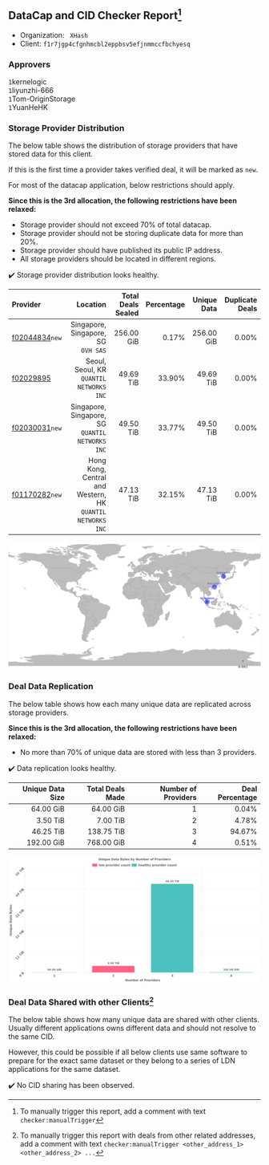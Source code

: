 ## DataCap and CID Checker Report[^1]
 - Organization: ` XHash`
 - Client: `f1r7jgp4cfgnhmcbl2eppbsv5efjnmmccfbchyesq`
### Approvers
`1`kernelogic<br/>`1`liyunzhi-666<br/>`1`Tom-OriginStorage<br/>`1`YuanHeHK

### Storage Provider Distribution
The below table shows the distribution of storage providers that have stored data for this client.

If this is the first time a provider takes verified deal, it will be marked as `new`.

For most of the datacap application, below restrictions should apply.

**Since this is the 3rd allocation, the following restrictions have been relaxed:**
 - Storage provider should not exceed 70% of total datacap.
 - Storage provider should not be storing duplicate data for more than 20%.
 - Storage provider should have published its public IP address.
 - All storage providers should be located in different regions.

✔️ Storage provider distribution looks healthy.

| Provider                                                    |                                                      Location | Total Deals Sealed | Percentage | Unique Data | Duplicate Deals |
| :---------------------------------------------------------- | ------------------------------------------------------------: | -----------------: | ---------: | ----------: | --------------: |
| [f02044834](https://filfox.info/en/address/f02044834)`new`  |                        Singapore, Singapore, SG<br/>`OVH SAS` |         256.00 GiB |      0.17% |  256.00 GiB |           0.00% |
| [f02029895](https://filfox.info/en/address/f02029895)       |                   Seoul, Seoul, KR<br/>`QUANTIL NETWORKS INC` |          49.69 TiB |     33.90% |   49.69 TiB |           0.00% |
| [f02030031](https://filfox.info/en/address/f02030031)`new`  |           Singapore, Singapore, SG<br/>`QUANTIL NETWORKS INC` |          49.50 TiB |     33.77% |   49.50 TiB |           0.00% |
| [f01170282](https://filfox.info/en/address/f01170282)`new`  | Hong Kong, Central and Western, HK<br/>`QUANTIL NETWORKS INC` |          47.13 TiB |     32.15% |   47.13 TiB |           0.00% |

<img src="https://raw.githubusercontent.com/data-preservation-programs/filplus-checker-assets/main/filecoin-project/filecoin-plus-large-datasets/issues/1078/1681096368624.png"/>

### Deal Data Replication
The below table shows how each many unique data are replicated across storage providers.


**Since this is the 3rd allocation, the following restrictions have been relaxed:**
- No more than 70% of unique data are stored with less than 3 providers.

✔️ Data replication looks healthy.

| Unique Data Size | Total Deals Made | Number of Providers | Deal Percentage |
| ---------------: | ---------------: | ------------------: | --------------: |
|        64.00 GiB |        64.00 GiB |                   1 |           0.04% |
|         3.50 TiB |         7.00 TiB |                   2 |           4.78% |
|        46.25 TiB |       138.75 TiB |                   3 |          94.67% |
|       192.00 GiB |       768.00 GiB |                   4 |           0.51% |

<img src="https://raw.githubusercontent.com/data-preservation-programs/filplus-checker-assets/main/filecoin-project/filecoin-plus-large-datasets/issues/1078/1681096369434.png"/>

### Deal Data Shared with other Clients[^3]
The below table shows how many unique data are shared with other clients.
Usually different applications owns different data and should not resolve to the same CID.

However, this could be possible if all below clients use same software to prepare for the exact same dataset or they belong to a series of LDN applications for the same dataset.

✔️ No CID sharing has been observed.

[^1]: To manually trigger this report, add a comment with text `checker:manualTrigger`

[^2]: Deals from those addresses are combined into this report as they are specified with `checker:manualTrigger`

[^3]: To manually trigger this report with deals from other related addresses, add a comment with text `checker:manualTrigger <other_address_1> <other_address_2> ...`
